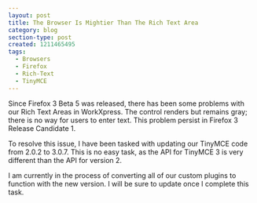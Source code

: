 ```yaml
---
layout: post
title: The Browser Is Mightier Than The Rich Text Area
category: blog
section-type: post
created: 1211465495
tags:
  - Browsers
  - Firefox
  - Rich-Text
  - TinyMCE
---
```

Since Firefox 3 Beta 5 was released, there has been some problems with our Rich
Text Areas in WorkXpress. The control renders but remains gray; there is no way
for users to enter text. This problem persist in Firefox 3 Release Candidate 1.

<!--more-->

To resolve this issue, I have been tasked with updating our TinyMCE code from
2.0.2 to 3.0.7. This is no easy task, as the API for TinyMCE 3 is very different
than the API for version 2.

I am currently in the process of converting all of our custom plugins to
function with the new version. I will be sure to update once I complete this
task.
